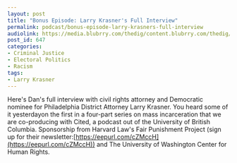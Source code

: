 ```yaml
---
layout: post
title: "Bonus Episode: Larry Krasner's Full Interview"
permalink: podcast/bonus-episode-larry-krasners-full-interview
audiolink: https://media.blubrry.com/thedig/content.blubrry.com/thedig/The_Dig_-_EP_53_-_Krasner.mp3
post_id: 647
categories: 
- Criminal Justice
- Electoral Politics
- Racism
tags: 
- Larry Krasner
---
```


Here's Dan's full interview with civil rights attorney and Democratic nominee for Philadelphia District Attorney Larry Krasner. You heard some of it yesterdayon the first in a four-part series on mass incarceration that we are co-producing with Cited, a podcast out of the University of British Columbia. Sponsorship from Harvard Law's Fair Punishment Project (sign up for their newsletter:[https://eepurl.com/cZMccH](https://eepurl.com/cZMccH)) and The University of Washington Center for Human Rights.